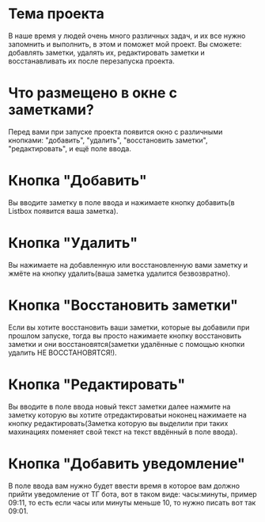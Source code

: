 # Тема проекта
В наше время у людей очень много различных задач, и их все нужно запомнить и выполнить, в этом и поможет мой проект.
Вы сможете: добавлять заметки, удалять их, редактировать заметки и восстанавливать их после перезапуска проекта.
# Что размещено в окне с заметками?
Перед вами при запуске проекта появится окно с различными кнопками: "добавить", "удалить", "восстановить заметки", "редактировать", и ещё поле ввода.
# Кнопка "Добавить"
Вы вводите заметку в поле ввода и нажимаете кнопку добавить(в Listbox появится ваша заметка).
# Кнопка "Удалить"
Вы нажимаете на добавленную или восстановленную вами заметку и жмёте на кнопку удалить(ваша заметка удалится безвозвратно).
# Кнопка "Восстановить заметки"
Если вы хотите восстановить ваши заметки, которые вы добавили при прошлом запуске, тогда вы просто нажимаете кнопку восстановить заметки и они восстановятся(заметки удалённые с помощью кнопки удалить НЕ ВОССТАНОВЯТСЯ!).
# Кнопка "Редактировать"
Вы вводите в поле ввода новый текст заметки далее нажмите на заметку которую вы хотите отредактироватьи ноконец нажимаете на кнопку редактировать(Заметка которую вы выделили при таких махинациях поменяет свой текст на текст ввдённый в поле ввода).
# Кнопка "Добавить уведомление"
В поле ввода вам нужно будет ввести время в которое вам должно прийти уведомление от ТГ бота, вот в таком виде: часы:минуты, пример 09:11, то есть если часы или минуты меньше 10, то нужно писать вот так 09:01.
